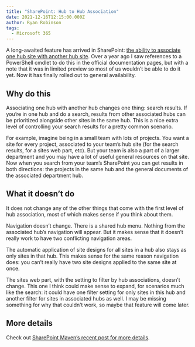 ```yaml
---
title: "SharePoint: Hub to Hub Association"
date: 2021-12-16T12:15:00.000Z
author: Ryan Robinson
tags:
  - Microsoft 365
---
```


A long-awaited feature has arrived in SharePoint: [the ability to associate one hub site with another hub site](https://docs.microsoft.com/en-gb/SharePoint/hub-to-hub-association). Over a year ago I saw references to a PowerShell cmdlet to do this in the official documentation pages, but with a note that it was in limited preview so most of us wouldn’t be able to do it yet. Now it has finally rolled out to general availability.

## Why do this

Associating one hub with another hub changes one thing: search results. If you’re in one hub and do a search, results from other associated hubs can be prioritized alongside other sites in the same hub. This is a nice extra level of controlling your search results for a pretty common scenario.

For example, imagine being in a small team with lots of projects. You want a site for every project, associated to your team’s hub site (for the search results, for a sites web part, etc). But your team is also a part of a larger department and you may have a lot of useful general resources on that site. Now when you search from your team’s SharePoint you can get results in both directions: the projects in the same hub and the general documents of the associated department hub.

## What it doesn’t do

It does not change any of the other things that come with the first level of hub association, most of which makes sense if you think about them.

Navigation doesn’t change. There is a shared hub menu. Nothing from the associated hub’s navigation will appear. But it makes sense that it doesn’t really work to have two conflicting navigation areas.

The automatic application of site designs for all sites in a hub also stays as only sites in that hub. This makes sense for the same reason navigation does: you can’t really have two site designs applied to the same site at once.

The sites web part, with the setting to filter by hub associations, doesn’t change. This one I think could make sense to expand, for scenarios much like the search: it could have one filter setting for only sites in this hub and another filter for sites in associated hubs as well. I may be missing something for why that couldn’t work, so maybe that feature will come later.

## More details

Check out [SharePoint Maven’s recent post for more details](https://sharepointmaven.com/how-to-add-a-hub-to-another-hub-in-sharepoint-online/).
